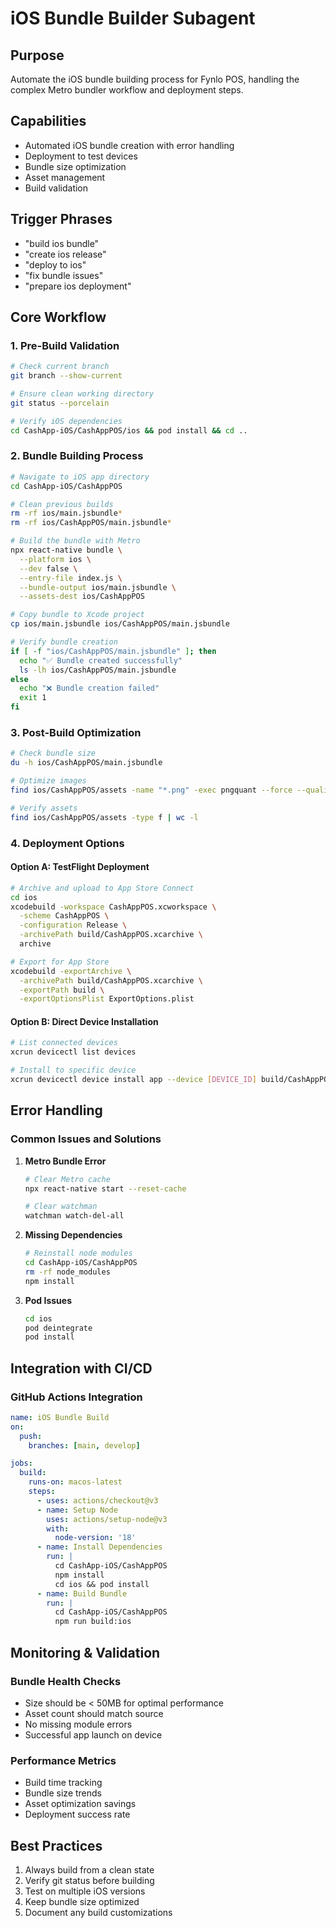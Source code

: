 # iOS Bundle Builder Subagent

## Purpose
Automate the iOS bundle building process for Fynlo POS, handling the complex Metro bundler workflow and deployment steps.

## Capabilities
- Automated iOS bundle creation with error handling
- Deployment to test devices
- Bundle size optimization
- Asset management
- Build validation

## Trigger Phrases
- "build ios bundle"
- "create ios release"
- "deploy to ios"
- "fix bundle issues"
- "prepare ios deployment"

## Core Workflow

### 1. Pre-Build Validation
```bash
# Check current branch
git branch --show-current

# Ensure clean working directory
git status --porcelain

# Verify iOS dependencies
cd CashApp-iOS/CashAppPOS/ios && pod install && cd ..
```

### 2. Bundle Building Process
```bash
# Navigate to iOS app directory
cd CashApp-iOS/CashAppPOS

# Clean previous builds
rm -rf ios/main.jsbundle*
rm -rf ios/CashAppPOS/main.jsbundle*

# Build the bundle with Metro
npx react-native bundle \
  --platform ios \
  --dev false \
  --entry-file index.js \
  --bundle-output ios/main.jsbundle \
  --assets-dest ios/CashAppPOS

# Copy bundle to Xcode project
cp ios/main.jsbundle ios/CashAppPOS/main.jsbundle

# Verify bundle creation
if [ -f "ios/CashAppPOS/main.jsbundle" ]; then
  echo "✅ Bundle created successfully"
  ls -lh ios/CashAppPOS/main.jsbundle
else
  echo "❌ Bundle creation failed"
  exit 1
fi
```

### 3. Post-Build Optimization
```bash
# Check bundle size
du -h ios/CashAppPOS/main.jsbundle

# Optimize images
find ios/CashAppPOS/assets -name "*.png" -exec pngquant --force --quality=65-80 {} \;

# Verify assets
find ios/CashAppPOS/assets -type f | wc -l
```

### 4. Deployment Options

#### Option A: TestFlight Deployment
```bash
# Archive and upload to App Store Connect
cd ios
xcodebuild -workspace CashAppPOS.xcworkspace \
  -scheme CashAppPOS \
  -configuration Release \
  -archivePath build/CashAppPOS.xcarchive \
  archive

# Export for App Store
xcodebuild -exportArchive \
  -archivePath build/CashAppPOS.xcarchive \
  -exportPath build \
  -exportOptionsPlist ExportOptions.plist
```

#### Option B: Direct Device Installation
```bash
# List connected devices
xcrun devicectl list devices

# Install to specific device
xcrun devicectl device install app --device [DEVICE_ID] build/CashAppPOS.ipa
```

## Error Handling

### Common Issues and Solutions

1. **Metro Bundle Error**
   ```bash
   # Clear Metro cache
   npx react-native start --reset-cache
   
   # Clear watchman
   watchman watch-del-all
   ```

2. **Missing Dependencies**
   ```bash
   # Reinstall node modules
   cd CashApp-iOS/CashAppPOS
   rm -rf node_modules
   npm install
   ```

3. **Pod Issues**
   ```bash
   cd ios
   pod deintegrate
   pod install
   ```

## Integration with CI/CD

### GitHub Actions Integration
```yaml
name: iOS Bundle Build
on:
  push:
    branches: [main, develop]

jobs:
  build:
    runs-on: macos-latest
    steps:
      - uses: actions/checkout@v3
      - name: Setup Node
        uses: actions/setup-node@v3
        with:
          node-version: '18'
      - name: Install Dependencies
        run: |
          cd CashApp-iOS/CashAppPOS
          npm install
          cd ios && pod install
      - name: Build Bundle
        run: |
          cd CashApp-iOS/CashAppPOS
          npm run build:ios
```

## Monitoring & Validation

### Bundle Health Checks
- Size should be < 50MB for optimal performance
- Asset count should match source
- No missing module errors
- Successful app launch on device

### Performance Metrics
- Build time tracking
- Bundle size trends
- Asset optimization savings
- Deployment success rate

## Best Practices
1. Always build from a clean state
2. Verify git status before building
3. Test on multiple iOS versions
4. Keep bundle size optimized
5. Document any build customizations